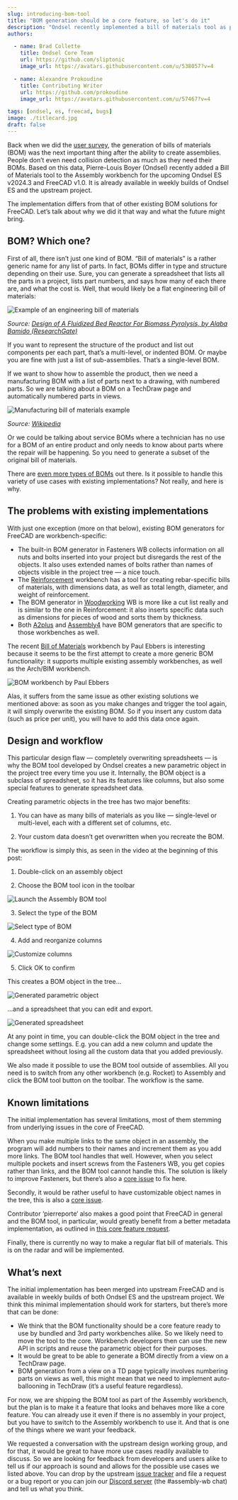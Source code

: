 ```yaml
---
slug: introducing-bom-tool
title: "BOM generation should be a core feature, so let's do it"
description: "Ondsel recently implemented a bill of materials tool as part of the integrated assembly workbench."
authors:

  - name: Brad Collette
    title: Ondsel Core Team
    url: https://github.com/sliptonic
    image_url: https://avatars.githubusercontent.com/u/538057?v=4

  - name: Alexandre Prokoudine
    title: Contributing Writer
    url: https://github.com/prokoudine
    image_url: https://avatars.githubusercontent.com/u/57467?v=4

tags: [ondsel, es, freecad, bugs]
image: ./titlecard.jpg
draft: false
---
```



Back when we did the [user survey](https://ondsel.com/blog/freecad-user-survey-results-part-1/), the generation of bills of materials (BOM) was the next important thing after the ability to create assemblies. People don’t even need collision detection as much as they need their BOMs. Based on this data, Pierre-Louis Boyer (Ondsel) recently added a Bill of Materials tool to the Assembly workbench for the upcoming Ondsel ES v2024.3 and FreeCAD v1.0. It is already available in weekly builds of Ondsel ES and the upstream project. 

<!-- truncate -->

<Youtube v="AkOUwitfuOA" />

The implementation differs from that of other existing BOM solutions for FreeCAD. Let’s talk about why we did it that way and what the future might bring.

## BOM? Which one?

First of all, there isn’t just one kind of BOM. “Bill of materials” is a rather generic name for any list of parts. In fact, BOMs differ in type and structure depending on their use. Sure, you can generate a spreadsheet that lists all the parts in a project, lists part numbers, and says how many of each there are, and what the cost is. Well, that would likely be a flat engineering bill of materials: 

![Example of an engineering bill of materials](engineering-bom-example.webp) 

_Source: [Design of A Fluidized Bed Reactor For Biomass Pyrolysis, by Alaba Bamido (ResearchGate)](https://www.researchgate.net/publication/330335978_Design_of_A_Fluidized_Bed_Reactor_For_Biomass_Pyrolysis)_

If you want to represent the structure of the product and list out components per each part, that’s a multi-level, or indented BOM. Or maybe you are fine with just a list of sub-assemblies. That’s a single-level BOM.

If we want to show how to assemble the product, then we need a manufacturing BOM with a list of parts next to a drawing, with numbered parts. So we are talking about a BOM on a TechDraw page and automatically numbered parts in views.

![Manufacturing bill of materials example](manufacturing-bom-example.webp)

_Source: [Wikipedia](https://en.wikipedia.org/wiki/Bill_of_materials)_

Or we could be talking about service BOMs where a technician has no use for a BOM of an entire product and only needs to know about parts where the repair will be happening. So you need to generate a subset of the original bill of materials.

There are [even more types of BOMs](https://www.optiproerp.com/blog/10-types-boms-explained/) out there. Is it possible to handle this variety of use cases with existing implementations? Not really, and here is why.

## The problems with existing implementations

With just one exception (more on that below), existing BOM generators for FreeCAD are workbench-specific:

* The built-in BOM generator in Fasteners WB collects information on all nuts and bolts inserted into your project but disregards the rest of the objects. It also uses extended names of bolts rather than names of objects visible in the project tree — a nice touch.
* The [Reinforcement](https://github.com/amrit3701/FreeCAD-Reinforcement) workbench has a tool for creating rebar-specific bills of materials, with dimensions data, as well as total length, diameter, and weight of reinforcement.
* The BOM generator in [Woodworking](https://github.com/dprojects/Woodworking) WB is more like a cut list really and is similar to the one in Reinforcement: it also inserts specific data such as dimensions for pieces of wood and sorts them by thickness.
* Both [A2plus](https://github.com/kbwbe/A2plus) and [Assembly4](https://github.com/Zolko-123/FreeCAD_Assembly4) have BOM generators that are specific to those workbenches as well.

The recent [Bill of Materials](https://github.com/APEbbers/BillOfMaterials-WB) workbench by Paul Ebbers is interesting because it seems to be the first attempt to create a more generic BOM functionality: it supports multiple existing assembly workbenches, as well as the Arch/BIM workbench.

![BOM workbench by Paul Ebbers](bom-workbench-paul-ebbers.webp)

Alas, it suffers from the same issue as other existing solutions we mentioned above: as soon as you make changes and trigger the tool again, it will simply overwrite the existing BOM. So if you insert any custom data (such as price per unit), you will have to add this data once again.

## Design and workflow

This particular design flaw — completely overwriting spreadsheets — is why the BOM tool developed by Ondsel creates a new parametric object in the project tree every time you use it. Internally, the BOM object is a subclass of spreadsheet, so it has its features like columns, but also some special features to generate spreadsheet data.

Creating parametric objects in the tree has two major benefits:

1. You can have as many bills of materials as you like — single-level or multi-level, each with a different set of columns, etc.

2. Your custom data doesn’t get overwritten when you recreate the BOM.

The workflow is simply this, as seen in the video at the beginning of this post:

1. Double-click on an assembly object

2. Choose the BOM tool icon in the toolbar

![Launch the Assembly BOM tool](assembly-bom-toolbar.webp)

3. Select the type of the BOM

![Select type of BOM](assembly-bom-select-type.webp)

4. Add and reorganize columns

![Customize columns](assembly-bom-new-columns.webp)

5. Click OK to confirm

This creates a BOM object in the tree…

![Generated parametric object](assembly-bom-parametric-object.webp)

…and a spreadsheet that you can edit and export.

![Generated spreadsheet](assembly-bom-generated-spreadsheet.webp)

At any point in time, you can double-click the BOM object in the tree and change some settings. E.g. you can add a new column and update the spreadsheet without losing all the custom data that you added previously.

We also made it possible to use the BOM tool outside of assemblies. All you need is to switch from any other workbench (e.g. Rocket) to Assembly and click the BOM tool button on the toolbar. The workflow is the same.

## Known limitations

The initial implementation has several limitations, most of them stemming from underlying issues in the core of FreeCAD.

When you make multiple links to the same object in an assembly, the program will add numbers to their names and increment them as you add more links. The BOM tool handles that well. However, when you select multiple pockets and insert screws from the Fasteners WB, you get copies rather than links, and the BOM tool cannot handle this. The solution is likely to improve Fasteners, but there’s also a [core issue](https://github.com/FreeCAD/FreeCAD/issues/12139) to fix here.

Secondly, it would be rather useful to have customizable object names in the tree, this is also a [core issue](https://github.com/FreeCAD/FreeCAD/issues/12141).

Contributor ‘pierreporte‘ also makes a good point that FreeCAD in general and the BOM tool, in particular, would greatly benefit from a better metadata implementation, as outlined in [this core feature request](https://github.com/FreeCAD/FreeCAD/issues/12136). 

Finally, there is currently no way to make a regular flat bill of materials. This is on the radar and will be implemented.

## What’s next

The initial implementation has been merged into upstream FreeCAD and is available in weekly builds of both Ondsel ES and the upstream project. We think this minimal implementation should work for starters, but there’s more that can be done:

* We think that the BOM functionality should be a core feature ready to use by bundled and 3rd party workbenches alike. So we likely need to move the tool to the core. Workbench developers then can use the new API in scripts and reuse the parametric object for their purposes. 
* It would be great to be able to generate a BOM directly from a view on a TechDraw page. 
* BOM generation from a view on a TD page typically involves numbering parts on views as well, this might mean that we need to implement auto-ballooning in TechDraw (it’s a useful feature regardless).

For now, we are shipping the BOM tool as part of the Assembly workbench, but the plan is to make it a feature that looks and behaves more like a core feature. You can already use it even if there is no assembly in your project, but you have to switch to the Assembly workbench to use it. And that is one of the things where we want your feedback. 

We requested a conversation with the upstream design working group, and for that, it would be great to have more use cases readily available to discuss. So we are looking for feedback from developers and users alike to tell us if our approach is sound and allows for the possible use cases we listed above. You can drop by the upstream [issue tracker](https://github.com/FreeCAD/FreeCAD/issues) and file a request or a bug report or you can join our [Discord server](https://discord.gg/7jmzezyyfP) (the #assembly-wb chat) and tell us what you think.
